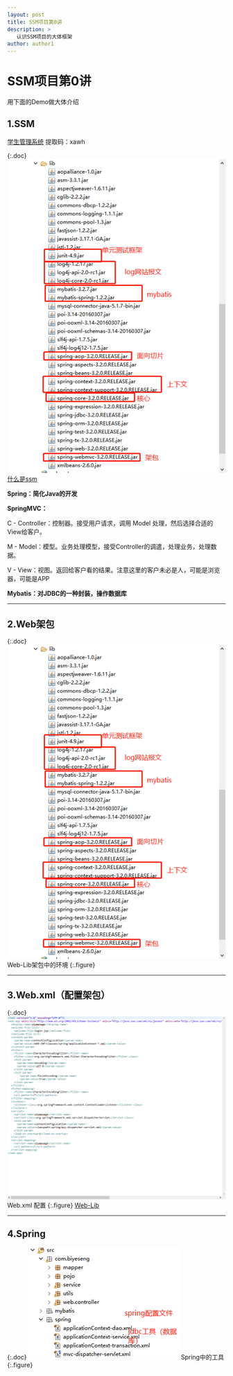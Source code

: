 ```yaml
---
layout: post
title: SSM项目第0讲
description: >
   认识SSM项目的大体框架
author: author1
---
```


# SSM项目第0讲

用下面的Demo做大体介绍
## 1.SSM
[学生管理系统](https://pan.baidu.com/s/1d1901dCUcMsDBT95zqfBhA) 提取码：xawh

{:.doc}
![Web-Lib](/assets/img/ssm/ssm0/ssm.jpg)
[什么是ssm](https://www.zhihu.com/question/328810338)



**Spring：简化Java的开发**


**SpringMVC：**


C - Controller：控制器。接受用户请求，调用 Model 处理，然后选择合适的View给客户。

M - Model：模型。业务处理模型，接受Controller的调遣，处理业务，处理数据。

V - View：视图。返回给客户看的结果。注意这里的客户未必是人，可能是浏览器，可能是APP

**Mybatis：对JDBC的一种封装，操作数据库**


---

## 2.Web架包

{:.doc}
![Web-Lib](/assets/img/ssm/ssm0/weblib.jpg)
Web-Lib架包中的环境
{:.figure}


---
## 3.Web.xml（配置架包）

{:.doc}
![Web-Lib](/assets/img/ssm/ssm0/webxml.png)
Web.xml 配置
{:.figure}
[Web-Lib](https://blog.csdn.net/weixin_33766805/article/details/92658077)

---
## 4.Spring

{:.doc}
![Spring](/assets/img/ssm/ssm0/srcspring.jpg)
Spring中的工具
{:.figure}



